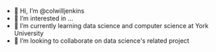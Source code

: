 - 👋 Hi, I’m @colwilljenkins
- 👀 I’m interested in ...
- 🌱 I’m currently learning data science and computer science at York University
- 💞️ I’m looking to collaborate on data science's related project

<!---
colwilljenkins/colwilljenkins is a ✨ special ✨ repository because its `README.md` (this file) appears on your GitHub profile.
You can click the Preview link to take a look at your changes.
--->
